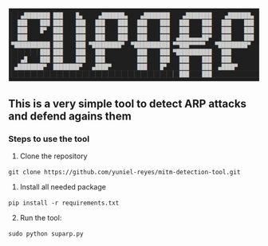 ![GitHub Logo](https://github.com/yuniel-reyes/mitm-detection-tool/blob/main/tool.JPG)


## This is a very simple tool to detect ARP attacks and defend agains them

### Steps to use the tool
1. Clone the repository

`git clone https://github.com/yuniel-reyes/mitm-detection-tool.git`

1. Install all needed package

`pip install -r requirements.txt`

2. Run the tool:

`sudo python suparp.py`
